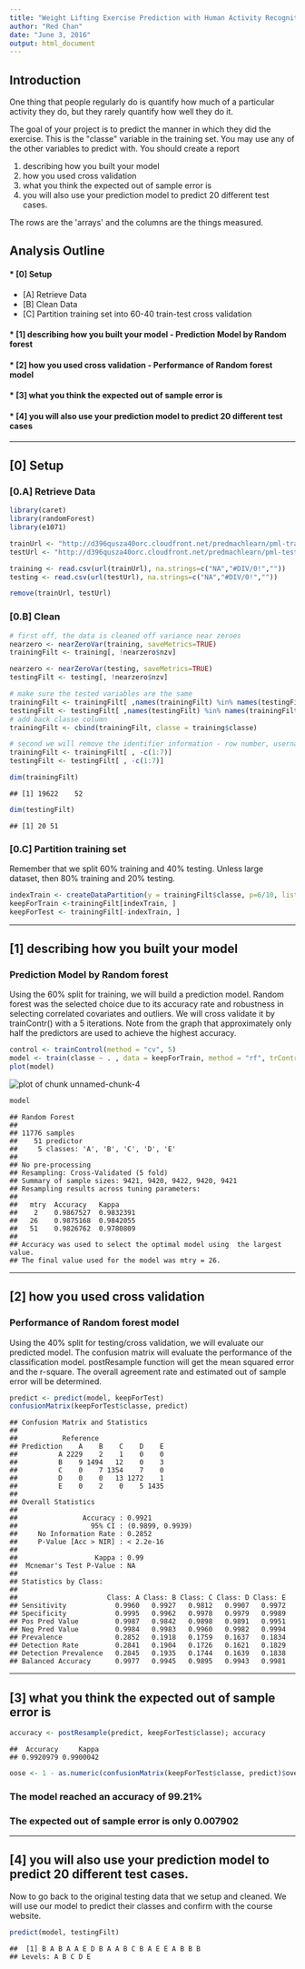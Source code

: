 ```yaml
---
title: "Weight Lifting Exercise Prediction with Human Activity Recognition Data"
author: "Red Chan"
date: "June 3, 2016"
output: html_document
---
```


## Introduction

One thing that people regularly do is quantify how much of a particular activity they do, but they rarely quantify how well they do it.

The goal of your project is to predict the manner in which they did the exercise. This is the "classe" variable in the training set. You may use any of the other variables to predict with. You should create a report 

1. describing how you built your model
2. how you used cross validation
3. what you think the expected out of sample error is
4. you will also use your prediction model to predict 20 different test cases.

The rows are the 'arrays' and the columns are the things measured.


## Analysis Outline
#### * [0] Setup
  + [A] Retrieve Data
  + [B] Clean Data
  + [C] Partition training set into 60-40 train-test cross validation
  
#### * [1] describing how you built your model - Prediction Model by Random forest
#### * [2] how you used cross validation - Performance of Random forest model
#### * [3] what you think the expected out of sample error is
#### * [4] you will also use your prediction model to predict 20 different test cases

---

## [0] Setup

### [0.A] Retrieve Data


```r
library(caret)
library(randomForest) 
library(e1071)

trainUrl <- "http://d396qusza40orc.cloudfront.net/predmachlearn/pml-training.csv"
testUrl <- "http://d396qusza40orc.cloudfront.net/predmachlearn/pml-testing.csv"

training <- read.csv(url(trainUrl), na.strings=c("NA","#DIV/0!",""))
testing <- read.csv(url(testUrl), na.strings=c("NA","#DIV/0!",""))

remove(trainUrl, testUrl)
```

### [0.B] Clean


```r
# first off, the data is cleaned off variance near zeroes
nearzero <- nearZeroVar(training, saveMetrics=TRUE)
trainingFilt <- training[, !nearzero$nzv]

nearzero <- nearZeroVar(testing, saveMetrics=TRUE)
testingFilt <- testing[, !nearzero$nzv]

# make sure the tested variables are the same
trainingFilt <- trainingFilt[ ,names(trainingFilt) %in% names(testingFilt)]
testingFilt <- testingFilt[ ,names(testingFilt) %in% names(trainingFilt)]
# add back classe column
trainingFilt <- cbind(trainingFilt, classe = training$classe)

# second we will remove the identifier information - row number, usernames, timestamps, window
trainingFilt <- trainingFilt[ , -c(1:7)]
testingFilt <- testingFilt[ , -c(1:7)]

dim(trainingFilt)
```

```
## [1] 19622    52
```

```r
dim(testingFilt)
```

```
## [1] 20 51
```

### [0.C] Partition training set
Remember that we split 60% training and 40% testing. Unless large dataset, then 80% training and 20% testing.


```r
indexTrain <- createDataPartition(y = trainingFilt$classe, p=6/10, list=FALSE)
keepForTrain <-trainingFilt[indexTrain, ]
keepForTest <- trainingFilt[-indexTrain, ]
```

---

## [1] describing how you built your model

### Prediction Model by Random forest

Using the 60% split for training, we will build a prediction model. Random forest was the selected choice due to its accuracy rate and robustness in selecting correlated covariates and outliers. We will cross validate it by trainContr() with a 5 iterations. Note from the graph that approximately only half the predictors are used to achieve the highest accuracy. 


```r
control <- trainControl(method = "cv", 5)
model <- train(classe ~ . , data = keepForTrain, method = "rf", trControl = control, ntree = 250)
plot(model)
```

![plot of chunk unnamed-chunk-4](figure/unnamed-chunk-4-1.png)

```r
model
```

```
## Random Forest 
## 
## 11776 samples
##    51 predictor
##     5 classes: 'A', 'B', 'C', 'D', 'E' 
## 
## No pre-processing
## Resampling: Cross-Validated (5 fold) 
## Summary of sample sizes: 9421, 9420, 9422, 9420, 9421 
## Resampling results across tuning parameters:
## 
##   mtry  Accuracy   Kappa    
##    2    0.9867527  0.9832391
##   26    0.9875168  0.9842055
##   51    0.9826762  0.9780809
## 
## Accuracy was used to select the optimal model using  the largest value.
## The final value used for the model was mtry = 26.
```

---

## [2] how you used cross validation

### Performance of Random forest model

Using the 40% split for testing/cross validation, we will evaluate our predicted model. The confusion matrix will evaluate the performance of the classification model. postResample function will get the mean squared error and the r-square. The overall agreement rate and estimated out of sample error will be determined.


```r
predict <- predict(model, keepForTest)
confusionMatrix(keepForTest$classe, predict)
```

```
## Confusion Matrix and Statistics
## 
##           Reference
## Prediction    A    B    C    D    E
##          A 2229    2    1    0    0
##          B    9 1494   12    0    3
##          C    0    7 1354    7    0
##          D    0    0   13 1272    1
##          E    0    2    0    5 1435
## 
## Overall Statistics
##                                           
##                Accuracy : 0.9921          
##                  95% CI : (0.9899, 0.9939)
##     No Information Rate : 0.2852          
##     P-Value [Acc > NIR] : < 2.2e-16       
##                                           
##                   Kappa : 0.99            
##  Mcnemar's Test P-Value : NA              
## 
## Statistics by Class:
## 
##                      Class: A Class: B Class: C Class: D Class: E
## Sensitivity            0.9960   0.9927   0.9812   0.9907   0.9972
## Specificity            0.9995   0.9962   0.9978   0.9979   0.9989
## Pos Pred Value         0.9987   0.9842   0.9898   0.9891   0.9951
## Neg Pred Value         0.9984   0.9983   0.9960   0.9982   0.9994
## Prevalence             0.2852   0.1918   0.1759   0.1637   0.1834
## Detection Rate         0.2841   0.1904   0.1726   0.1621   0.1829
## Detection Prevalence   0.2845   0.1935   0.1744   0.1639   0.1838
## Balanced Accuracy      0.9977   0.9945   0.9895   0.9943   0.9981
```

---

## [3] what you think the expected out of sample error is


```r
accuracy <- postResample(predict, keepForTest$classe); accuracy
```

```
##  Accuracy     Kappa 
## 0.9920979 0.9900042
```

```r
oose <- 1 - as.numeric(confusionMatrix(keepForTest$classe, predict)$overall[1])
```

### The model reached an accuracy of 99.21%
### The expected out of sample error is only 0.007902

---

## [4] you will also use your prediction model to predict 20 different test cases.

Now to go back to the original testing data that we setup and cleaned. We will use our model to predict their classes and confirm with the course website.


```r
predict(model, testingFilt)
```

```
##  [1] B A B A A E D B A A B C B A E E A B B B
## Levels: A B C D E
```
